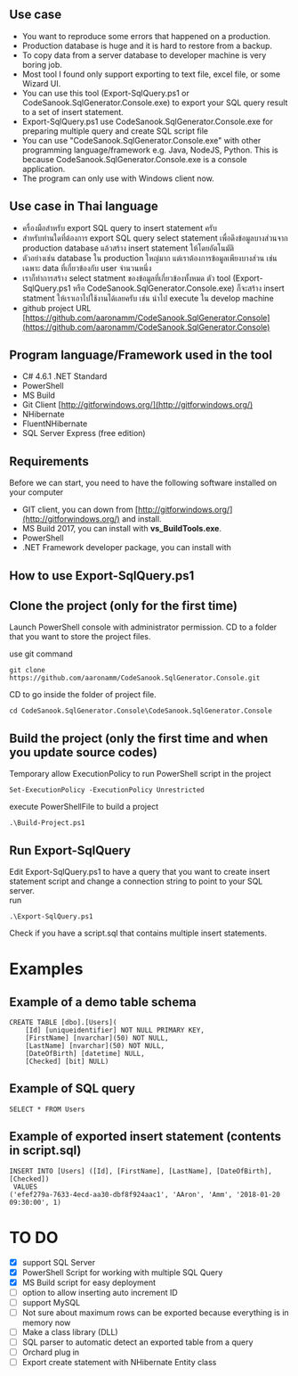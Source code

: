 ﻿## Use case
* You want to reproduce some errors that happened on a production.
* Production database is huge and it is hard to restore from a backup. 
* To copy data from a server database to developer machine is very boring job.
* Most tool I found only support exporting to text file, excel file, or some Wizard UI.   
* You can use this tool (Export-SqlQuery.ps1 or CodeSanook.SqlGenerator.Console.exe) 
to export your SQL query result to a set of insert statement.
* Export-SqlQuery.ps1 use  CodeSanook.SqlGenerator.Console.exe for preparing multiple query and create 
SQL script file  
* You can use "CodeSanook.SqlGenerator.Console.exe" with other programming language/framework e.g. Java,
NodeJS, Python. This is because CodeSanook.SqlGenerator.Console.exe is a console application.
* The program can only use with Windows client now. 

## Use case in Thai language
* ครื่องมือสำหรับ export SQL query to insert statement ครับ 
* สำหรับท่านใดที่ต้องการ export SQL query select statement เพื่อดึงข้อมูลบางส่วนจาก production database
แล้วสร้าง insert statement ให้โดยอัตโนมัติ 
* ตัวอย่างเช่น database ใน production ใหญ่มาก แต่เราต้องการข้อมูลเพียงบางส่วน เช่นเฉพาะ data ที่เกี่ยวข้องกับ user จำนวนหนึ่ง
* เราก็ทำการสร้าง select statment ของข้อมูลที่เกี่ยวข้องทั้งหมด ตัว tool (Export-SqlQuery.ps1 หรือ CodeSanook.SqlGenerator.Console.exe)
ก็จะสร้าง insert statment ให้เราเอาไปใช้งานได้เลยครับ เช่น นำไป execute ใน develop machine 
* github project URL [https://github.com/aaronamm/CodeSanook.SqlGenerator.Console](https://github.com/aaronamm/CodeSanook.SqlGenerator.Console)


## Program language/Framework used in the tool 
* C# 4.6.1 .NET Standard  
* PowerShell 
* MS Build 
* Git Client [http://gitforwindows.org/](http://gitforwindows.org/)
* NHibernate 
* FluentNHibernate
* SQL Server Express (free edition)

## Requirements
Before we can start, you need to have the following software installed on your computer 
* GIT client, you can down from [http://gitforwindows.org/](http://gitforwindows.org/) and install.
* MS Build 2017, you can install with **vs_BuildTools.exe**.
* PowerShell
* .NET Framework developer package, you can install with  


## How to use Export-SqlQuery.ps1	

## Clone the project (only for the first time) 
Launch PowerShell console with administrator permission.
CD to a folder that you want to store the project files.

use git command
```
git clone https://github.com/aaronamm/CodeSanook.SqlGenerator.Console.git 
```

CD to go inside the folder of project file.
```
cd CodeSanook.SqlGenerator.Console\CodeSanook.SqlGenerator.Console

```

## Build the project (only the first time and when you update source codes)
Temporary allow ExecutionPolicy to run PowerShell script in the project 
```
Set-ExecutionPolicy -ExecutionPolicy Unrestricted
```

execute PowerShellFile to build a project
```
.\Build-Project.ps1
```

## Run Export-SqlQuery
Edit Export-SqlQuery.ps1 to have a query that you want to create insert statement script 
and change a connection string to point to your SQL server.      
run
```
.\Export-SqlQuery.ps1
```	

Check if you have a script.sql that contains multiple insert statements.  


# Examples


## Example of a demo table schema  
```
CREATE TABLE [dbo].[Users](
	[Id] [uniqueidentifier] NOT NULL PRIMARY KEY,
	[FirstName] [nvarchar](50) NOT NULL,
	[LastName] [nvarchar](50) NOT NULL,
	[DateOfBirth] [datetime] NULL,
	[Checked] [bit] NULL)
```

## Example of SQL query
```
SELECT * FROM Users
```

## Example of exported insert statement (contents in script.sql)
```
INSERT INTO [Users] ([Id], [FirstName], [LastName], [DateOfBirth], [Checked])
 VALUES 
('efef279a-7633-4ecd-aa30-dbf8f924aac1', 'AAron', 'Amm', '2018-01-20 09:30:00', 1)
```

# TO DO

* [x] support SQL Server
* [x] PowerShell Script for working with multiple SQL Query
* [x] MS Build script for easy deployment
* [ ] option to allow inserting auto increment ID
* [ ] support MySQL
* [ ] Not sure about maximum rows can be exported because everything is in memory now 
* [ ] Make a class library (DLL)
* [ ] SQL parser to automatic detect an exported table from a query
* [ ] Orchard plug in
* [ ] Export create statement with NHibernate Entity class